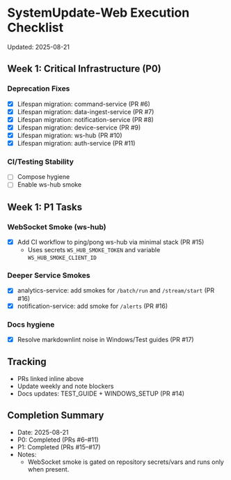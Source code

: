# SystemUpdate-Web Execution Checklist

Updated: 2025-08-21

## Week 1: Critical Infrastructure (P0)

### Deprecation Fixes

- [x] Lifespan migration: command-service (PR #6)
- [x] Lifespan migration: data-ingest-service (PR #7)
- [x] Lifespan migration: notification-service (PR #8)
- [x] Lifespan migration: device-service (PR #9)
- [x] Lifespan migration: ws-hub (PR #10)
- [x] Lifespan migration: auth-service (PR #11)

### CI/Testing Stability

- [ ] Compose hygiene
- [ ] Enable ws-hub smoke

## Week 1: P1 Tasks

### WebSocket Smoke (ws-hub)

- [x] Add CI workflow to ping/pong ws-hub via minimal stack (PR #15)
  - Uses secrets `WS_HUB_SMOKE_TOKEN` and variable `WS_HUB_SMOKE_CLIENT_ID`

### Deeper Service Smokes

- [x] analytics-service: add smokes for `/batch/run` and `/stream/start` (PR #16)
- [x] notification-service: add smoke for `/alerts` (PR #16)

### Docs hygiene

- [x] Resolve markdownlint noise in Windows/Test guides (PR #17)

## Tracking

- PRs linked inline above
- Update weekly and note blockers
- Docs updates: TEST_GUIDE + WINDOWS_SETUP (PR #14)

## Completion Summary

- Date: 2025-08-21
- P0: Completed (PRs #6–#11)
- P1: Completed (PRs #15–#17)
- Notes:
  - WebSocket smoke is gated on repository secrets/vars and runs only when present.
